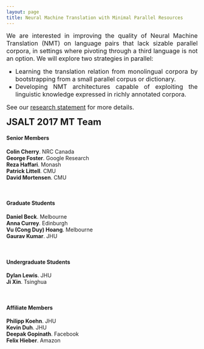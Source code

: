 ```yaml
---
layout: page
title: Neural Machine Translation with Minimal Parallel Resources
---
```

<div style="text-align: justify;"><span style="font-size: 12pt;">We are interested in improving the quality of Neural Machine Translation (NMT) on language pairs that lack sizable parallel corpora, in settings where pivoting through a third language is not an option. We will explore two strategies in parallel:</span></div>
<ul style="list-style-type: square; text-align: justify;">
<li><span style="font-size: 12pt;">Learning the translation relation from monolingual corpora by bootstrapping from a small parallel corpus or dictionary.</span></li>
<li style="text-align: justify;"><span style="font-size: 12pt;">Developing NMT architectures capable of exploiting the linguistic knowledge expressed in richly annotated corpora.</span></li>
</ul>
<p style="text-align: justify;"><span style="font-size: 12pt;">See our <a href="https://duyvuleo.github.io/ws17mt/research.html">research statement</a> for more details.</span></p>
<p><span style="font-size: 18pt;"><strong>JSALT 2017 MT Team</strong></span></p>
<h4>Senior Members</h4>
<div class="media">
  <div class="media-body">
    <strong>Colin Cherry</strong>.
    NRC Canada<br/>
  </div>
</div>

<div class="media">
  <div class="media-body">
    <strong>George Foster</strong>.
    Google Research<br/>
  </div>
</div>

<div class="media">
  <div class="media-body">
    <strong>Reza Haffari</strong>.
    Monash<br/>
  </div>
</div>

<div class="media">
  <div class="media-body">
    <strong>Patrick Littell</strong>.
    CMU<br/>
  </div>
</div>

<div class="media">
  <div class="media-body">
    <strong>David Mortensen</strong>.
    CMU<br/>
  </div>
</div>

<p>&nbsp;</p>

<h4>Graduate Students</h4>
<div class="media">
  <div class="media-body">
    <strong>Daniel Beck</strong>.
    Melbourne<br/>
  </div>
</div>

<div class="media">
  <div class="media-body">
    <strong>Anna Currey</strong>.
    Edinburgh<br/>
  </div>
</div>

<div class="media">
  <div class="media-body">
    <strong>Vu (Cong Duy) Hoang</strong>.
    Melbourne<br/>
  </div>
</div>

<div class="media">
  <div class="media-body">
    <strong>Gaurav Kumar</strong>.
    JHU<br/>
  </div>
</div> 

<p>&nbsp;</p>

<h4>Undergraduate Students</h4>
<div class="media">
  <div class="media-body">
    <strong>Dylan Lewis</strong>.
    JHU<br/>
  </div>
</div>

<div class="media">
  <div class="media-body">
    <strong>Ji Xin</strong>.
    Tsinghua<br/>
  </div>
</div> 

<p>&nbsp;</p>

<h4>Affiliate Members</h4>

<div class="media">
  <div class="media-body">
    <strong>Philipp Koehn</strong>.
    JHU<br/>
  </div>
</div> 

<div class="media">
  <div class="media-body">
    <strong>Kevin Duh</strong>.
    JHU<br/>
  </div>
</div> 

<div class="media">
  <div class="media-body">
    <strong>Deepak Gopinath</strong>.
    Facebook<br/>
  </div>
</div> 

<div class="media">
  <div class="media-body">
    <strong>Felix Hieber</strong>.
    Amazon<br/>
  </div>
</div>
 
